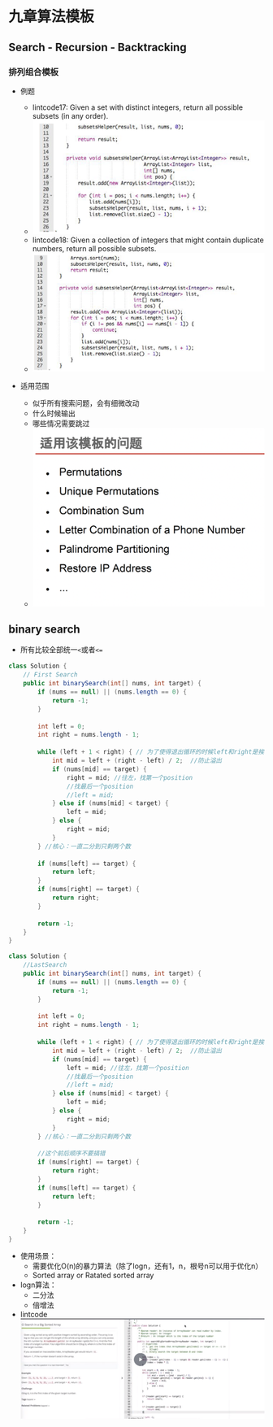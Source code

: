 # 九章算法模板

## Search - Recursion - Backtracking

### 排列组合模板

* 例题
  * lintcode17: Given a set with distinct integers, return all possible subsets (in any order).
  * ![](./algorithms_pic/lintcode17-solution.png)
  * lintcode18: Given a collection of integers that might contain duplicate numbers, return all possible subsets.
  * ![](./algorithms_pic/lintcode18-solution.png)

* 适用范围
  * 似乎所有搜索问题，会有细微改动
  * 什么时候输出
  * 哪些情况需要跳过
  * ![](./algorithms_pic/backtracking-model.png)

## binary search
* 所有比较全部统一`<`或者`<=`
```java
class Solution {
    // First Search
    public int binarySearch(int[] nums, int target) {
        if (nums == null) || (nums.length == 0) {
            return -1;
        }

        int left = 0;
        int right = nums.length - 1;

        while (left + 1 < right) { // 为了使得退出循环的时候left和right是挨着的(或者相等，如果一开始left和right就是相等的），并且mid始终没有取到left或者right（mid如果等于left或者right可能出现死循环）
            int mid = left + (right - left) / 2;  //防止溢出
            if (nums[mid] == target) {
                right = mid; //往左，找第一个position
                //找最后一个position
                //left = mid;
            } else if (nums[mid] < target) {
                left = mid;
            } else {
                right = mid;
            }
        } //核心：一直二分到只剩两个数

        if (nums[left] == target) {
            return left;
        }
        if (nums[right] == target) {
            return right;
        }

        return -1;
    }
}
```
```java
class Solution {
    //LastSearch
    public int binarySearch(int[] nums, int target) {
        if (nums == null) || (nums.length == 0) {
            return -1;
        }

        int left = 0;
        int right = nums.length - 1;

        while (left + 1 < right) { // 为了使得退出循环的时候left和right是挨着的(或者相等，如果一开始left和right就是相等的），并且mid始终没有取到left或者right（mid如果等于left或者right可能出现死循环）
            int mid = left + (right - left) / 2;  //防止溢出
            if (nums[mid] == target) {
                left = mid; //往左，找第一个position
                //找最后一个position
                //left = mid;
            } else if (nums[mid] < target) {
                left = mid;
            } else {
                right = mid;
            }
        } //核心：一直二分到只剩两个数

        //这个前后顺序不要搞错
        if (nums[right] == target) {
            return right;
        }
        if (nums[left] == target) {
            return left;
        }

        return -1;
    }
}
```

* 使用场景：
  * 需要优化O(n)的暴力算法（除了logn，还有1，n，根号n可以用于优化n）
  * Sorted array or Ratated sorted array
* logn算法：
  * 二分法
  * 倍增法
* lintcode
![](./algorithms_pic//lintcode_premium_1.png)